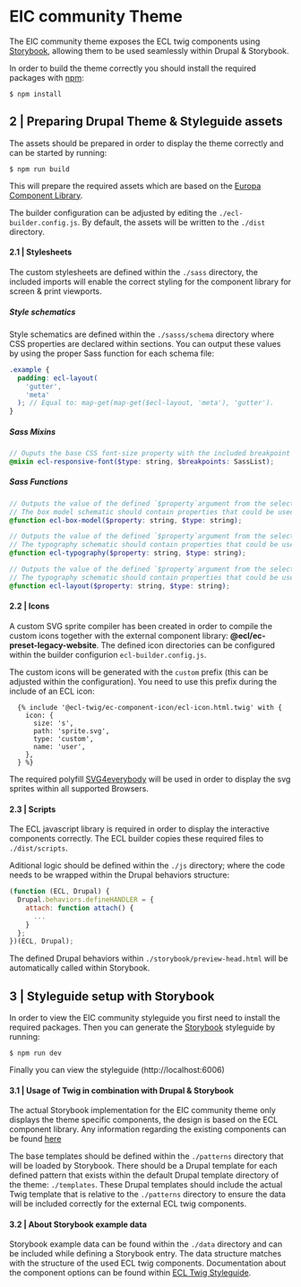 # EIC community Theme

The EIC community theme exposes the ECL twig components using [Storybook](https://storybook.js.org/), allowing them to be used seamlessly within Drupal & Storybook.

In order to build the theme correctly you should install the required packages with [npm](https://npmjs.com):

```shell
$ npm install
```

## 2 | Preparing Drupal Theme & Styleguide assets

The assets should be prepared in order to display the theme correctly and can be started by running:

```shell
$ npm run build
```

This will prepare the required assets which are based on the [Europa Component Library](https://ec.europa.eu/component-library/).

The builder configuration can be adjusted by editing the `./ecl-builder.config.js`. By default, the assets will be written to the `./dist` directory.

#### 2.1 | Stylesheets

The custom stylesheets are defined within the `./sass` directory, the included imports will enable the correct styling for the component library for screen & print viewports.

##### Style schematics

Style schematics are defined within the `./sasss/schema` directory where CSS properties are declared within sections. You can output these values by using the proper Sass function for each schema file:

```scss
.example {
  padding: ecl-layout(
    'gutter',
    'meta'
  ); // Equal to: map-get(map-get($ecl-layout, 'meta'), 'gutter').
}
```

##### Sass Mixins

```scss
// Ouputs the base CSS font-size property with the included breakpoint media query variants from the $ecl-typography schematic.
@mixin ecl-responsive-font($type: string, $breakpoints: SassList);
```

##### Sass Functions

```scss
// Outputs the value of the defined `$property`argument from the selected`$type` within the `$ecl-box-model` schematic.
// The box model schematic should contain properties that could be used within reusable components.
@function ecl-box-model($property: string, $type: string);
```

```scss
// Outputs the value of the defined `$property`argument from the selected`$type` within the `$ecl-typography` schematic.
// The typography schematic should contain properties that could be used within typography specific elements.
@function ecl-typography($property: string, $type: string);
```

```scss
// Outputs the value of the defined `$property`argument from the selected`$type` within the `$ecl-layout` schematic.
// The typography schematic should contain properties that could be used within layout specific template, like the gutter between a sidebar and it's main content.
@function ecl-layout($property: string, $type: string);
```

#### 2.2 | Icons

A custom SVG sprite compiler has been created in order to compile the custom icons together with the external component library: **@ecl/ec-preset-legacy-website**.
The defined icon directories can be configured within the builder configurion `ecl-builder.config.js`.

The custom icons will be generated with the `custom` prefix (this can be adjusted within the configuration).
You need to use this prefix during the include of an ECL icon:

```twig
  {% include '@ecl-twig/ec-component-icon/ecl-icon.html.twig' with {
    icon: {
      size: 's',
      path: 'sprite.svg',
      type: 'custom',
      name: 'user',
    },
  } %}
```

The required polyfill [SVG4everybody](https://github.com/jonathantneal/svg4everybody) will be used in order to display the svg sprites within all supported Browsers.

#### 2.3 | Scripts

The ECL javascript library is required in order to display the interactive components correctly. The ECL builder copies these required files to `./dist/scripts`.

Aditional logic should be defined within the `./js` directory; where the code needs to be wrapped within the Drupal behaviors structure:

```js
(function (ECL, Drupal) {
  Drupal.behaviors.defineHANDLER = {
    attach: function attach() {
      ...
    }
  };
})(ECL, Drupal);
```

The defined Drupal behaviors within `./storybook/preview-head.html` will be automatically called within Storybook.

## 3 | Styleguide setup with Storybook

In order to view the EIC community styleguide you first need to install the required packages.
Then you can generate the [Storybook](https://storybook.js.org/) styleguide by running:

```shell
$ npm run dev
```

Finally you can view the styleguide (http://localhost:6006)

#### 3.1 | Usage of Twig in combination with Drupal & Storybook

The actual Storybook implementation for the EIC community theme only displays the theme specific components, the design is based on the ECL component library. Any information regarding the existing components can be found [here](https://ec.europa.eu/component-library/ec/getting-started/)

The base templates should be defined within the `./patterns` directory that will be loaded by Storybook. There should be a Drupal template for each defined pattern that exists within the default Drupal template directory of the theme: `./templates`.
These Drupal templates should include the actual Twig template that is relative to the `./patterns` directory to ensure the data will be included correctly for the external ECL twig components.

#### 3.2 | About Storybook example data

Storybook example data can be found within the `./data` directory and can be included while defining a Storybook entry.
The data structure matches with the structure of the used ECL twig components. Documentation about the component options can be found within [ECL Twig Styleguide](https://ecl-twig-php.netlify.app/ec).
